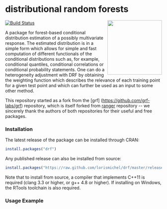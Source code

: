 # distributional random forests
<a href='https://github.com/lorismichel/drf/blob/master/experiments/DRFlogo.png'><img src='https://github.com/lorismichel/drf/blob/master/experiments/DRFlogo.png' align="right" height="175" /></a>


[![Build Status](https://travis-ci.com/lorismichel/drf.svg?branch=master)](https://travis-ci.com/lorismichel/drf)

A package for forest-based conditional distribution estimation of a possibly multivariate response. The estimated distribution is in a simple form which allows for simple and fast computation of different functionals of the conditional distributions such as, for example, conditional quantiles, conditional correlations or conditional probability statements. One can do a heterogeneity adjustment with DRF by obtaining the weighting function which describes the relevance of each training point for a given test point and which can further be used as an input to some other method.

This repository started as a fork from the [grf] (https://github.com/grf-labs/grf) repository, which is itself forked from [ranger](https://github.com/imbs-hl/ranger) repository -- we sincerely thank the authors of both repositories for their useful and free packages.

### Installation

The latest release of the package can be installed through CRAN:

```R
install.packages("drf")
```

Any published release can also be installed from source:

```R
install.packages("https://raw.github.com/lorismichel/drf/master/releases/drf_1.0.0.tar.gz", repos = NULL, type = "source")
```

Note that to install from source, a compiler that implements C++11 is required (clang 3.3 or higher, or g++ 4.8 or higher). If installing on Windows, the RTools toolchain is also required.


### Usage Example
